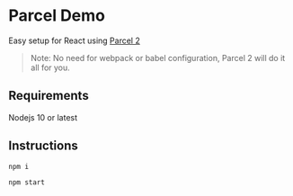 # Parcel Demo

Easy setup for React using [Parcel 2](https://parceljs.org/)


> Note: No need for webpack or babel configuration, Parcel 2 will do it all for you.

## Requirements

Nodejs 10 or latest

## Instructions

```
npm i

npm start
```

